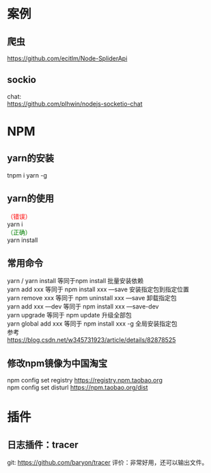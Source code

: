 # 案例
## 爬虫  
https://github.com/ecitlm/Node-SpliderApi  

## sockio  
chat:  
https://github.com/plhwin/nodejs-socketio-chat  

# NPM
## yarn的安装  
tnpm i yarn -g  

## yarn的使用  
<span style="color:red;">（错误）</span>      
yarn i  
<span style="color:green;">（正确）</span>     
yarn install  

## 常用命令  
yarn / yarn install 等同于npm install 批量安装依赖  
yarn add xxx 等同于 npm install xxx —save 安装指定包到指定位置  
yarn remove xxx 等同于 npm uninstall xxx —save 卸载指定包  
yarn add xxx —dev 等同于 npm install xxx —save-dev  
yarn upgrade 等同于 npm update 升级全部包  
yarn global add xxx 等同于 npm install xxx -g 全局安装指定包  
参考  
https://blog.csdn.net/w345731923/article/details/82878525  

## 修改npm镜像为中国淘宝  
npm config set registry https://registry.npm.taobao.org  
npm config set disturl https://npm.taobao.org/dist  

# 插件
## 日志插件：tracer
git: https://github.com/baryon/tracer
评价：非常好用，还可以输出文件。